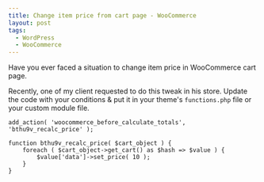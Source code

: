```yaml
---
title: Change item price from cart page - WooCommerce
layout: post
tags:
  - WordPress
  - WooCommerce
---
```


Have you ever faced a situation to change item price in WooCommerce cart page.

Recently, one of my client requested to do this tweak in his store. Update the code with your conditions & put it in your theme's `functions.php` file or your custom module file.

	add_action( 'woocommerce_before_calculate_totals', 'bthu9v_recalc_price' );

	function bthu9v_recalc_price( $cart_object ) {
		foreach ( $cart_object->get_cart() as $hash => $value ) {
			$value['data']->set_price( 10 );
		}
	}
